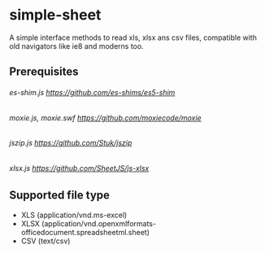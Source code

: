 # simple-sheet
A simple interface methods to read xls, xlsx ans csv files, compatible with old navigators like ie8 and moderns too.

## Prerequisites
###### es-shim.js https://github.com/es-shims/es5-shim
###### moxie.js, moxie.swf https://github.com/moxiecode/moxie 
###### jszip.js https://github.com/Stuk/jszip
###### xlsx.js https://github.com/SheetJS/js-xlsx

## Supported file type
* XLS (application/vnd.ms-excel)
* XLSX (application/vnd.openxmlformats-officedocument.spreadsheetml.sheet)
* CSV (text/csv)
